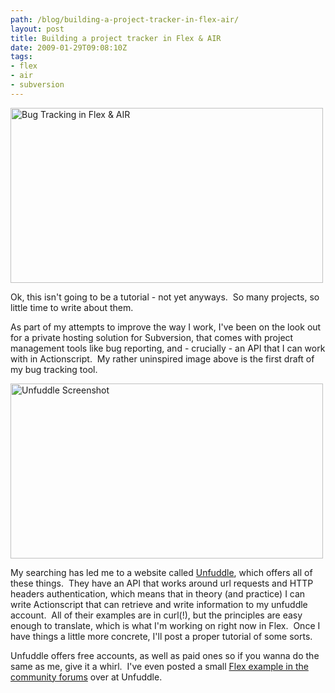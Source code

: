 ```yaml
---
path: /blog/building-a-project-tracker-in-flex-air/
layout: post
title: Building a project tracker in Flex & AIR
date: 2009-01-29T09:08:10Z
tags:
- flex
- air
- subversion
---
```


<img class="alignnone size-full wp-image-664" title="Bug Tracking in Flex &amp; AIR" src="http://uploads.psyked.co.uk/2009/01/bugsummary.jpg" alt="Bug Tracking in Flex &amp; AIR" width="500" height="280" />

Ok, this isn't going to be a tutorial - not yet anyways.  So many projects, so little time to write about them.

As part of my attempts to improve the way I work, I've been on the look out for a private hosting solution for Subversion, that comes with project management tools like bug reporting, and - crucially - an API that I can work with in Actionscript.  My rather uninspired image above is the first draft of my bug tracking tool.

<a href="http://unfuddle.com/" target="_blank"><img class="alignnone size-full wp-image-666" title="Unfuddle Screenshot" src="http://uploads.psyked.co.uk/2009/01/unfuddle.jpg" alt="Unfuddle Screenshot" width="500" height="280" /></a>

My searching has led me to a website called <a href="http://unfuddle.com/" target="_blank">Unfuddle</a>, which offers all of these things.  They have an API that works around url requests and HTTP headers authentication, which means that in theory (and practice) I can write Actionscript that can retrieve and write information to my unfuddle account.  All of their examples are in curl(!), but the principles are easy enough to translate, which is what I'm working on right now in Flex.  Once I have things a little more concrete, I'll post a proper tutorial of some sorts.

Unfuddle offers free accounts, as well as paid ones so if you wanna do the same as me, give it a whirl.  I've even posted a small <a href="http://unfuddle.com/community/forums/6/topics/462" target="_blank">Flex example in the community forums</a> over at Unfuddle.